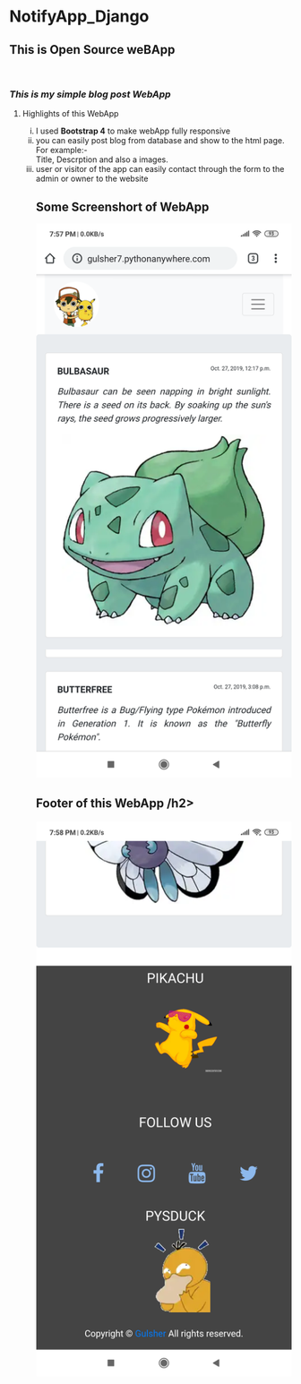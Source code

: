 # NotifyApp_Django
<h2>This is Open Source weBApp</h2><br/>
<h3><i>This is my simple blog post WebApp </i></h3>
<ol>
   <li>Highlights of this WebApp</li>
      <ol type="i">
         <li>I used <strong>Bootstrap 4</strong> to make webApp fully responsive</li>
         <li>you can easily post blog from database and show to the html page. For example:- <br/> 
            Title, Descrption and also a images.</li>
         <li>user or visitor of the app can easily contact through the form to the admin or owner to the website</li>
   </ul>
</ul>
<h2> Some Screenshort of WebApp</h2>

![Repo List](screenshort3.png)




<h2> Footer of this WebApp /h2>

![Repo List](screenshort4.png)
